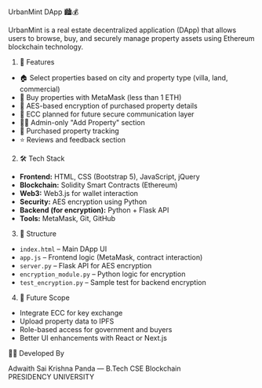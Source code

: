 UrbanMint DApp 🏙️💰

UrbanMint is a real estate decentralized application (DApp) that allows users to browse, buy, and securely manage property assets using Ethereum blockchain technology.

1. 🚀 Features

- 🏠 Select properties based on city and property type (villa, land, commercial)
- 🧾 Buy properties with MetaMask (less than 1 ETH)
- 🔐 AES-based encryption of purchased property details
- 🧠 ECC planned for future secure communication layer
- 👨‍💼 Admin-only "Add Property" section
- 🛒 Purchased property tracking
- ⭐ Reviews and feedback section

2. 🛠️ Tech Stack

- **Frontend:** HTML, CSS (Bootstrap 5), JavaScript, jQuery
- **Blockchain:** Solidity Smart Contracts (Ethereum)
- **Web3:** Web3.js for wallet interaction
- **Security:** AES encryption using Python
- **Backend (for encryption):** Python + Flask API
- **Tools:** MetaMask, Git, GitHub

3. 📂 Structure

- `index.html` – Main DApp UI  
- `app.js` – Frontend logic (MetaMask, contract interaction)  
- `server.py` – Flask API for AES encryption  
- `encryption_module.py` – Python logic for encryption  
- `test_encryption.py` – Sample test for backend encryption

4. 📌 Future Scope

- Integrate ECC for key exchange  
- Upload property data to IPFS  
- Role-based access for government and buyers  
- Better UI enhancements with React or Next.js

 🙋‍♂️ Developed By

Adwaith Sai Krishna Panda — B.Tech CSE Blockchain  
PRESIDENCY UNIVERSITY
